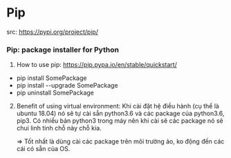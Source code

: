 # Pip
src: https://pypi.org/project/pip/
### Pip: package installer for Python

1. How to use pip: https://pip.pypa.io/en/stable/quickstart/
- pip install SomePackage
- pip install --upgrade SomePackage
- pip uninstall SomePackage
  
2. Benefit of using virtual environment: Khi cài đặt hệ điều hành (cụ thể là ubuntu 18.04) nó sẽ tự cài sẵn python3.6 và các package của python3.6, pip3. Có nhiểu bản python3 trong máy nên khi cài sẽ các package nó sẽ chui linh tinh chỗ này chỗ kia. 
   
    => Tốt nhất là dùng cài các package trên môi trường ảo, ko động đến các cái có sẵn của OS.